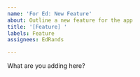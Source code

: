 ```yaml
---
name: 'For Ed: New Feature'
about: Outline a new feature for the app
title: '[Feature] '
labels: Feature
assignees: EdRands

---
```


What are you adding here?
